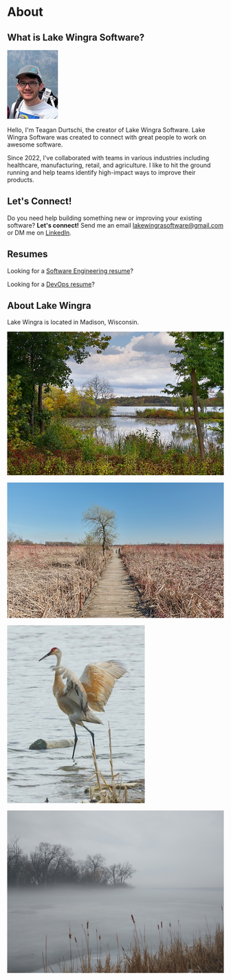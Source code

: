 # About

## What is Lake Wingra Software?

![PFP](../img/profile.jpeg)

Hello, I'm Teagan Durtschi, the creator of Lake Wingra Software. Lake Wingra Software was created to connect with great people to work on awesome software. 

Since 2022, I've collaborated with teams in various industries including healthcare, manufacturing, retail, and agriculture. I like to hit the ground running and help teams identify high-impact ways to improve their products.

## Let's Connect!

Do you need help building something new or improving your existing software? __Let's connect!__ Send me an email [lakewingrasoftware@gmail.com](mailto:lakewingrasoftware@gmail.com) or DM me on [LinkedIn](https://www.linkedin.com/in/teagandurtschi/).

## Resumes

Looking for a [Software Engineering resume](https://lakewingrasoftware.azureedge.net/Teagan_Durtschi_Resume.pdf)?

Looking for a [DevOps resume](https://lakewingrasoftware.azureedge.net/Teagan_Durtschi_Resume_DevOps.pdf)?

## About Lake Wingra

Lake Wingra is located in Madison, Wisconsin.

![Lake wingra](../img/lakewingra.jpg)

![Lake wingra](../img/lakewingra2.jpg)

![Lake wingra](../img/lakewingra3.jpg)

![Lake wingra](../img/lake_wingra_foggy_2.jpeg)